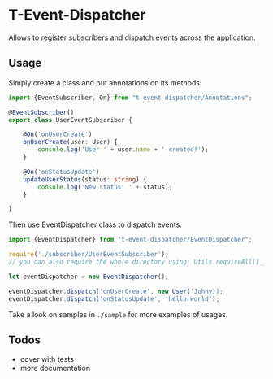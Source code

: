 # T-Event-Dispatcher

Allows to register subscribers and dispatch events across the application.

## Usage

Simply create a class and put annotations on its methods:

```typescript
import {EventSubscriber, On} from "t-event-dispatcher/Annotations";

@EventSubscriber()
export class UserEventSubscriber {

    @On('onUserCreate')
    onUserCreate(user: User) {
        console.log('User ' + user.name + ' created!');
    }

    @On('onStatusUpdate')
    updateUserStatus(status: string) {
        console.log('New status: ' + status);
    }

}
```
Then use EventDispatcher class to dispatch events:

```typescript
import {EventDispatcher} from "t-event-dispatcher/EventDispatcher";

require('./subscriber/UserEventSubscriber');
// you can also require the whole directory using: Utils.requireAll([__dirname + '/subscriber']);

let eventDispatcher = new EventDispatcher();

eventDispatcher.dispatch('onUserCreate', new User('Johny));
eventDispatcher.dispatch('onStatusUpdate', 'hello world');

```

Take a look on samples in `./sample` for more examples of usages.

## Todos

* cover with tests
* more documentation